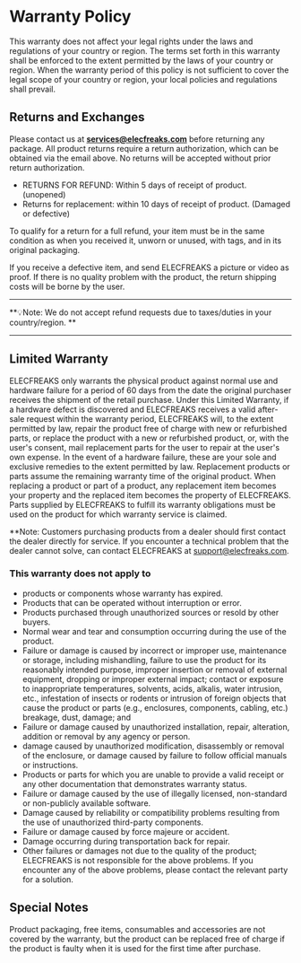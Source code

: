﻿# Warranty Policy

This warranty does not affect your legal rights under the laws and regulations of your country or region. The terms set forth in this warranty shall be enforced to the extent permitted by the laws of your country or region. When the warranty period of this policy is not sufficient to cover the legal scope of your country or region, your local policies and regulations shall prevail. 

## Returns and Exchanges

Please contact us at **services@elecfreaks.com** before returning any package. All product returns require a return authorization, which can be obtained via the email above. No returns will be accepted without prior return authorization.

- RETURNS FOR REFUND: Within 5 days of receipt of product. (unopened) 
- Returns for replacement: within 10 days of receipt of product. (Damaged or defective)

To qualify for a return for a full refund, your item must be in the same condition as when you received it, unworn or unused, with tags, and in its original packaging.

If you receive a defective item, and send ELECFREAKS a picture or video as proof. If there is no quality problem with the product, the return shipping costs will be borne by the user.

------

**💡Note: We do not accept refund requests due to taxes/duties in your country/region. **

------

## Limited Warranty

ELECFREAKS only warrants the physical product against normal use and hardware failure for a period of 60 days from the date the original purchaser receives the shipment of the retail purchase. Under this Limited Warranty, if a hardware defect is discovered and ELECFREAKS receives a valid after-sale request within the warranty period, ELECFREAKS will, to the extent permitted by law, repair the product free of charge with new or refurbished parts, or replace the product with a new or refurbished product, or, with the user's consent, mail replacement parts for the user to repair at the user's own expense. In the event of a hardware failure, these are your sole and exclusive remedies to the extent permitted by law. Replacement products or parts assume the remaining warranty time of the original product. When replacing a product or part of a product, any replacement item becomes your property and the replaced item becomes the property of ELECFREAKS. Parts supplied by ELECFREAKS to fulfill its warranty obligations must be used on the product for which warranty service is claimed.

**Note: Customers purchasing products from a dealer should first contact the dealer directly for service. If you encounter a technical problem that the dealer cannot solve,  can contact ELECFREAKS at support@elecfreaks.com.

### This warranty does not apply to

- products or components whose warranty has expired.
- Products that can be operated without interruption or error.
- Products purchased through unauthorized sources or resold by other buyers.
- Normal wear and tear and consumption occurring during the use of the product.
- Failure or damage is caused by incorrect or improper use, maintenance or storage, including mishandling, failure to use the product for its reasonably intended purpose, improper insertion or removal of external equipment, dropping or improper external impact; contact or exposure to inappropriate temperatures, solvents, acids, alkalis, water intrusion, etc., infestation of insects or rodents or intrusion of foreign objects that cause the product or parts (e.g., enclosures, components, cabling, etc.) breakage, dust, damage; and
- Failure or damage caused by unauthorized installation, repair, alteration, addition or removal by any agency or person.
- damage caused by unauthorized modification, disassembly or removal of the enclosure, or damage caused by failure to follow official manuals or instructions.
- Products or parts for which you are unable to provide a valid receipt or any other documentation that demonstrates warranty status.
- Failure or damage caused by the use of illegally licensed, non-standard or non-publicly available software.
- Damage caused by reliability or compatibility problems resulting from the use of unauthorized third-party components.
- Failure or damage caused by force majeure or accident.
- Damage occurring during transportation back for repair.
- Other failures or damages not due to the quality of the product; ELECFREAKS is not responsible for the above problems. If you encounter any of the above problems, please contact the relevant party for a solution.

## Special Notes

Product packaging, free items, consumables and accessories are not covered by the warranty, but the product can be replaced free of charge if the product is faulty when it is used for the first time after purchase.